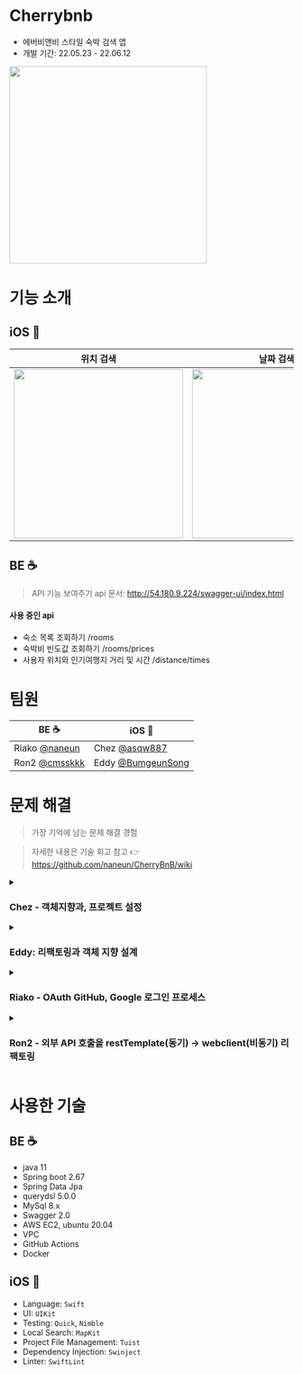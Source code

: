 # Cherrybnb
- 에버비앤비 스타일 숙박 검색 앱
- 개발 기간: 22.05.23 - 22.06.12

<img src="https://user-images.githubusercontent.com/17468015/173228081-17b727e3-2395-4999-8bfc-5e4d8f472658.png" width="350">


# 기능 소개

## iOS 


|   위치 검색    |   날짜 검색   |   가격 검색    |
| :----------: | :--------: | :----------: |
|  <img src="https://user-images.githubusercontent.com/17468015/173227973-4daf7840-bc63-47f8-abfd-f4dd029a82c8.gif" width="300"> | <img src="https://user-images.githubusercontent.com/17468015/172120869-0b5b1cb6-1dbc-4a17-9655-87b474d03272.gif" width="300">  | <img src="https://user-images.githubusercontent.com/59790540/172773103-21ad4046-28f2-4428-a807-cd858000371d.gif" width="300">  |





## BE ☕

> API 기능 보여주기
api 문서: http://54.180.9.224/swagger-ui/index.html

#### 사용 중인 api
- 숙소 목록 조회하기 /rooms
- 숙박비 빈도값 조회하기 /rooms/prices
- 사용자 위치와 인기여행지 거리 및 시간 /distance/times

# 팀원

|    BE ☕  |   iOS     |
| -------- | ---------- |
|  Riako [@naneun](https://github.com/naneun)  |  Chez [@asqw887](https://github.com/asqw887)  |
|  Ron2 [@cmsskkk](https://github.com/cmsskkk) |  Eddy [@BumgeunSong](https://github.com/BumgeunSong)  |

# 문제 해결
> 가장 기억에 남는 문제 해결 경험

> 자세한 내용은 기술 회고 참고 👉 https://github.com/naneun/CherryBnB/wiki

<details>
<summary> 
<h3>Chez - 객체지향과, 프로젝트 설정</h3>
</summary>



- 객체지향 관점에서 객체, 함수, 모듈을  `잘 나누기`   
  - 어떻게 객체를 나눠야 잘 나누었다고 할 수 있을지에 대해 고민을 많이 해보았다. 구현을 먼저 한 후 코드 리뷰를 통해서 리팩토링을 하도록 시도했다. 

- merge를 하는과정에서 실행파일 충돌 문제를 매번 해결하는게 번거로워, 프로젝트 파일을 관리할 수 있는 `Tuist` 를 사용보았다.
  - 구성파일(Manifiest)에서 프로젝트 구조를 정의를 코드로 해주어야 되기 때문에, Project와 Target 관계와, 실행파일을 구성하기 위해 줄 수 있는 설정들이 어떤 것들이 있는지 찾아보았다. 

- 라이브러리와 타겟들 간의 dependcy를 설정해주는 과정에서 어려움이 있었다. 
  - SPM 으로 관리하기 위해서 , tuist manifest파일 에서 필요한 라이브러리에 대한 external dependency를 설정을 해주었다.
  - 몇몇 라이브러리들은 SPM을 지원하지 않아, 결국 cocoaPod으로 dependcy 추가를 한 후에도, 여전히 라이브러리가 import 되지 않음.
  - 테스트 타겟이 앱 타겟에 대한 의존성을 부여해주지 않아서 발생했던 문제였음.
  - tuist 설정 파일에서 테스트 타겟이 앱 타겟에 대한 dependencies 설정을 해주어 해결 .
</details>

<details>
<summary> 
<h3>Eddy: 리팩토링과 객체 지향 설계</h3>
</summary>

* 이번 프로젝트의 중점 학습 목표는, 리팩토링과 객체 지향 설계였다.
	* **전체 개발 시간의 50% 이상을 리팩토링에 사용**한 것 같다. 객체의 역할을 의미있게 나누기 위해서 이렇게도 바꿔보고, 저렇게도 바꿔보고 다양한 시도를 했다. 
	* 커스텀 캘린더 기능 구현과 Quick을 이용한 단위 테스트도 있었지만, 그 중에서도 **거대 뷰 컨트롤러를 해체**하고 의존성을 역전시켜 결합도를 낮춘 것이 기억에 남는다.

* 문제 1: 초기에는 위치 검색과 관련된 **모든 역할이 `LocationSearchViewController`에 몰려 있었다.**
	* 이 ViewController의 관심사를 분리해주기 위해 다음과 같은 것들을 시도했다.
	* `CollectionView`의 `DataSource`, `Delegate`를 별도의 객체로 분리했다.
	* 데이터 페칭 로직을 모델로 분리했다.
	* 분리된 객체 간의 데이터 흐름을 일관성있게 만들기 위해 Closure, Delegate의 사용 기준을 세웠다.
	* 상위 컨트롤러와 하위 컨트롤러가 모두 추상 타입에 의존하도록 의존성 역전시켰다. Swinject 라이브러리의 `DIContainer`를 사용해서 의존성을 주입했다.

* 문제 2: **Delegate를 분리**했을 때 오히려 결합도가 높아지고 실행 흐름이 복잡해지는 문제가 있었다.
	* `Delegate`가 `DataSource`나 상위 `ViewController`의 인스턴스 변수를 많이 참조하기 때문이었다. 
  * 무조건적인 분리보다 `DataSource`와 상위 `ViewController` 중 하나에 합치는 것이 낫다고 판단했다. 
  * **상황에 따라 적절한 응집도와 결합도를 만드는 방법은 달라질 수 있다**는 것을 배웠다.

* 문제 3: 구조가 복잡해지면서, **가독성 좋은 코드**를 만드는데 노력이 많이 필요했다.
	* 객체를 분리하고, 관계를 추상화하다보면 자연스럽게 구조가 복잡해진다.
	* 위치 검색 기능 하나만 봐도, `ViewController` 1개, 화면 UI 요소 3개, 하위 컨트롤러 3개, 데이터 페칭 모델 3개, 각 의존성을 추상화하는 프로토콜 6개 등 많은 부품들이 존재하게 되었다.
	* 별도의 조치를 취하지 않으면, 코드의 실행 흐름 파악은 어려워지고 가독성은 낮아진다.
	* 최대한 **클린 코드** 원칙을 적용하고자 노력했다.
	* 일관성 있는 커뮤니케이션 패턴을 사용했다. 함수를 별도로 추출해 작게 쪼갰다. 
	* 타입에 alias를 붙여주거나, 작게 쪼갠 함수와 객체의 네이밍을 통일했다.
  * 훨씬 더 이해하기 쉽고, 단순한 코드로 바꿀 수 있었다.
</details>

<details>
<summary> 
<h3>Riako - OAuth GitHub, Google 로그인 프로세스</h3>
</summary>
	
- [간단한 OAuth 로그인 기능 구현하기](https://velog.io/@naneun/Spring-Boot-OAuth-GitHub-Google-%EB%A1%9C%EA%B7%B8%EC%9D%B8)
	
- OAuth 와 JWT 토큰을 사용하여 로그인 기능을 구현합니다.
	- 여러 벤더에서 로그인 처리하는 로직을 추상화하여 통일시켰습니다.
	- WebClient 를 사용하여 OAuth 로그인 기능을 구현했습니다.
	- OAuth 기능을 사용하여 받아온 사용자 정보로 jwt 토큰을 생성합니다.
	- 해당 토큰을 클라이언트가 저장하고 API 를 요청할 때마다 헤더에 담아 보내고 서버는 이를 검증합니다.
	
</details>

<details>
<summary> 
<h3>Ron2 - 외부 API 호출을 restTemplate(동기) -> webclient(비동기) 리팩토링</h3>
</summary>
	
- [RestTemplate에서 WebClient로 리팩토링해보기](https://velog.io/@cmsskkk/RestTemplate-WebClient-refactoring)
	- 위치 좌표간의 실제 자동차로 이동하는 거리 및 이동시간을 반환하는 Kakao-navi-api를 사용하였습니다.
	- 사용자의 좌표와 인기 여행지 8곳을 RestTemplate으로 거리 및 시간 데이터를 반복문으로 동기적으로 처리하던 것을 리팩토링하였습니다.
	- WebClient를 활용해서 비동기적으로 처리해서 기존 9.xx초 걸리던 로직을 2.xx 이내로 줄였습니다. 
	- WebClient의 사용법 및 비동기 flow를 익히는 계기가 되었습니다. 
</details>

# 사용한 기술

## BE ☕

- java 11
- Spring boot 2.67
- Spring Data Jpa
- querydsl 5.0.0
- MySql 8.x
- Swagger 2.0
- AWS EC2, ubuntu 20.04
- VPC 
- GitHub Actions
- Docker

## iOS 
- Language: `Swift`
- UI: `UIKit`
- Testing: `Quick`, `Nimble`
- Local Search: `MapKit`
- Project File Management: `Tuist`
- Dependency Injection: `Swinject`
- Linter: `SwiftLint`
